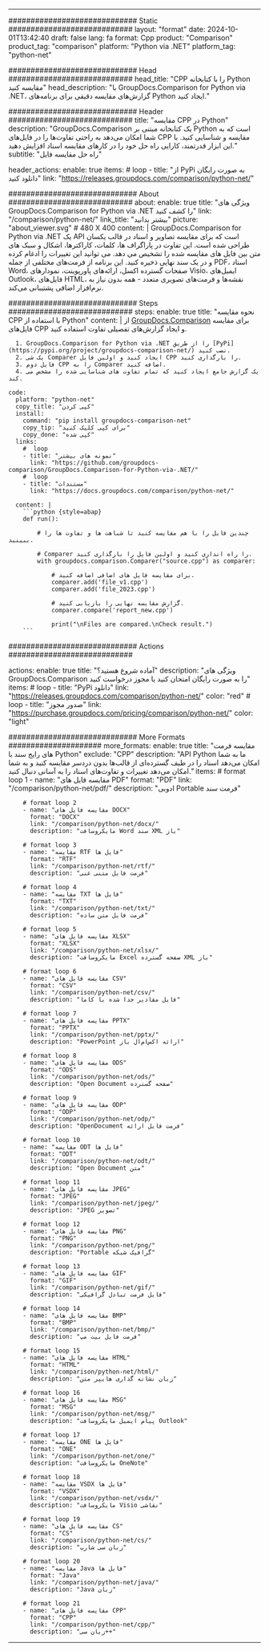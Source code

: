 
---
############################# Static ############################
layout: "format"
date:  2024-10-01T13:42:40
draft: false
lang: fa
format: Cpp
product: "Comparison"
product_tag: "comparison"
platform: "Python via .NET"
platform_tag: "python-net"

############################# Head ############################
head_title: "CPP را با کتابخانه Python مقایسه کنید"
head_description: "با GroupDocs.Comparison for Python via .NET، گزارش‌های مقایسه دقیقی برای برنامه‌های Python ایجاد کنید."

############################# Header ############################
title: "مقایسه CPP در Python" 
description: "GroupDocs.Comparison یک کتابخانه مبتنی بر Python است که به شما امکان می‌دهد به راحتی تفاوت‌ها را در فایل‌های CPP مقایسه و شناسایی کنید. با این ابزار قدرتمند، کارایی راه حل خود را در کارهای مقایسه اسناد افزایش دهید."
subtitle: "راه حل مقایسه فایل" 

header_actions:
  enable: true
  items:
    #  loop
    - title: "از PyPi به صورت رایگان دانلود کنید"
      link: "https://releases.groupdocs.com/comparison/python-net/"
      
############################# About ############################
about:
    enable: true
    title: "ویژگی های GroupDocs.Comparison for Python via .NET را کشف کنید"
    link: "/comparison/python-net/"
    link_title: "بیشتر بدانید"
    picture: "about_viewer.svg" # 480 X 400
    content: |
       GroupDocs.Comparison for Python via .NET یک API است که برای مقایسه تصاویر و اسناد در قالب یکسان طراحی شده است. این تفاوت در پاراگراف ها، کلمات، کاراکترها، اشکال و سبک های متن بین فایل های مقایسه شده را تشخیص می دهد. می توانید این تغییرات را ادغام کرده و در یک سند نهایی ذخیره کنید. این برنامه از فرمت‌های مختلفی از جمله PDF، اسناد Word، صفحات گسترده اکسل، ارائه‌های پاورپوینت، نمودارهای Visio، ایمیل‌های Outlook، فایل‌های HTML، نقشه‌ها و فرمت‌های تصویری متعدد - همه بدون نیاز به نرم‌افزار اضافی پشتیبانی می‌کند.

############################# Steps ############################
steps:
    enable: true
    title: "نحوه مقایسه CPP با استفاده از Python"
    content: |
      از [GroupDocs.Comparison](https://products.groupdocs.com/comparison/python-net/) برای مقایسه فایل‌های CPP و ایجاد گزارش‌های تفصیلی تفاوت استفاده کنید.
      
      1. GroupDocs.Comparison for Python via .NET را از طریق [PyPi](https://pypi.org/project/groupdocs-comparison-net/) نصب کنید.
      2. یک شی Comparer ایجاد کنید و اولین فایل CPP را بارگذاری کنید.
      3. فایل دوم CPP را به Comparer اضافه کنید.
      4. یک گزارش جامع ایجاد کنید که تمام تفاوت های شناسایی شده را مشخص می کند.
   
    code:
      platform: "python-net"
      copy_title: "کپی کردن"
      install:
        command: "pip install groupdocs-comparison-net"
        copy_tip: "برای کپی کلیک کنید"
        copy_done: "کپی شده"
      links:
        #  loop
        - title: "نمونه های بیشتر"
          link: "https://github.com/groupdocs-comparison/GroupDocs.Comparison-for-Python-via-.NET/"
        #  loop
        - title: "مستندات"
          link: "https://docs.groupdocs.com/comparison/python-net/"
          
      content: |
        ```python {style=abap}
        def run():

            # چندین فایل را با هم مقایسه کنید تا شباهت ها و تفاوت ها را ببینید.

            # Comparer را راه اندازی کنید و اولین فایل را بارگذاری کنید.
            with groupdocs.comparison.Comparer("source.cpp") as comparer:

                # برای مقایسه فایل های اضافی اضافه کنید.
                comparer.add('file_v1.cpp')
                comparer.add('file_2023.cpp')

                # گزارش مقایسه نهایی را بازیابی کنید.
                comparer.compare('report_new.cpp')

                print("\nFiles are compared.\nCheck result.")
        ```            

############################# Actions ############################

actions:
  enable: true
  title: "آماده شروع هستید؟"
  description: "ویژگی های GroupDocs.Comparison را به صورت رایگان امتحان کنید یا مجوز درخواست کنید"
  items:
    #  loop
    - title: "PyPi دانلود"
      link: "https://releases.groupdocs.com/comparison/python-net/"
      color: "red"
        #  loop
    - title: "صدور مجوز"
      link: "https://purchase.groupdocs.com/pricing/comparison/python-net/"
      color: "light"


############################# More Formats #####################
more_formats:
    enable: true
    title: "مقایسه فرمت های رایج سند با Python"
    exclude: "CPP"
    description: "API Python ما به شما امکان می‌دهد اسناد را در طیف گسترده‌ای از قالب‌ها بدون دردسر مقایسه کنید و به شما امکان می‌دهد تغییرات و تفاوت‌های اسناد را به آسانی دنبال کنید."
    items: 
        # format loop 1
        - name: "مقایسه فایل های PDF"
          format: "PDF"
          link: "/comparison/python-net/pdf/"
          description: "ادوبی Portable فرمت سند"

        # format loop 2
        - name: "مقایسه فایل های DOCX"
          format: "DOCX"
          link: "/comparison/python-net/docx/"
          description: "مایکروسافت Word سند XML باز"

        # format loop 3
        - name: "مقایسه RTF فایل ها"
          format: "RTF"
          link: "/comparison/python-net/rtf/"
          description: "فرمت فایل متنی غنی"

        # format loop 4
        - name: "مقایسه TXT فایل ها"
          format: "TXT"
          link: "/comparison/python-net/txt/"
          description: "فرمت فایل متن ساده"

        # format loop 5
        - name: "مقایسه فایل های XLSX"
          format: "XLSX"
          link: "/comparison/python-net/xlsx/"
          description: "مایکروسافت Excel صفحه گسترده XML باز"

        # format loop 6
        - name: "مقایسه فایل های CSV"
          format: "CSV"
          link: "/comparison/python-net/csv/"
          description: "فایل مقادیر جدا شده با کاما"

        # format loop 7
        - name: "مقایسه فایل های PPTX"
          format: "PPTX"
          link: "/comparison/python-net/pptx/"
          description: "PowerPoint ارائه اکس‌ام‌ال باز"

        # format loop 8
        - name: "مقایسه فایل های ODS"
          format: "ODS"
          link: "/comparison/python-net/ods/"
          description: "Open Document صفحه گسترده"

        # format loop 9
        - name: "مقایسه فایل های ODP"
          format: "ODP"
          link: "/comparison/python-net/odp/"
          description: "OpenDocument فرمت فایل ارائه"

        # format loop 10
        - name: "مقایسه ODT فایل ها"
          format: "ODT"
          link: "/comparison/python-net/odt/"
          description: "Open Document متن"

        # format loop 11
        - name: "مقایسه فایل های JPEG"
          format: "JPEG"
          link: "/comparison/python-net/jpeg/"
          description: "JPEG تصویر"

        # format loop 12
        - name: "مقایسه فایل های PNG"
          format: "PNG"
          link: "/comparison/python-net/png/"
          description: "Portable گرافیک شبکه"

        # format loop 13
        - name: "مقایسه فایل های GIF"
          format: "GIF"
          link: "/comparison/python-net/gif/"
          description: "فایل فرمت تبادل گرافیکی"

        # format loop 14
        - name: "مقایسه فایل های BMP"
          format: "BMP"
          link: "/comparison/python-net/bmp/"
          description: "فرمت فایل بیت مپ"

        # format loop 15
        - name: "مقایسه فایل های HTML"
          format: "HTML"
          link: "/comparison/python-net/html/"
          description: "زبان نشانه گذاری هایپر متن"

        # format loop 16
        - name: "مقایسه فایل های MSG"
          format: "MSG"
          link: "/comparison/python-net/msg/"
          description: "پیام ایمیل مایکروسافت Outlook"

        # format loop 17
        - name: "مقایسه ONE فایل ها"
          format: "ONE"
          link: "/comparison/python-net/one/"
          description: "مایکروسافت OneNote"

        # format loop 18
        - name: "مقایسه VSDX فایل ها"
          format: "VSDX"
          link: "/comparison/python-net/vsdx/"
          description: "مایکروسافت Visio نقاشی"

        # format loop 19
        - name: "مقایسه فایل های CS"
          format: "CS"
          link: "/comparison/python-net/cs/"
          description: "زبان سی شارپ"

        # format loop 20
        - name: "مقایسه Java فایل ها"
          format: "Java"
          link: "/comparison/python-net/java/"
          description: "Java زبان"
          
        # format loop 21
        - name: "مقایسه فایل های CPP"
          format: "CPP"
          link: "/comparison/python-net/cpp/"
          description: "زبان سی++"
---